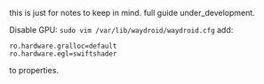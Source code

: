 this is just for notes to keep in mind. full guide under_development.

Disable GPU:
`sudo vim /var/lib/waydroid/waydroid.cfg`
add:
```
ro.hardware.gralloc=default
ro.hardware.egl=swiftshader
```
to properties.
